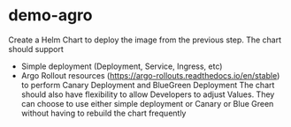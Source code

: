 # demo-agro
Create a Helm Chart to deploy the image from the previous step. The chart should support
- Simple deployment (Deployment, Service, Ingress, etc)
- Argo Rollout resources (https://argo-rollouts.readthedocs.io/en/stable) to perform
Canary Deployment and BlueGreen Deployment
The chart should also have flexibility to allow Developers to adjust Values. They can choose to use either simple deployment or Canary or Blue Green without having to rebuild the chart frequently
